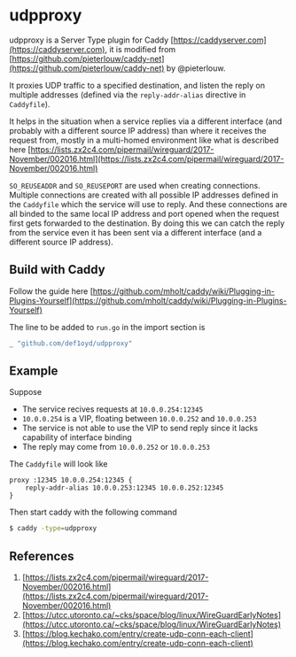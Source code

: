 # udpproxy

udpproxy is a Server Type plugin for Caddy [https://caddyserver.com](https://caddyserver.com), it is modified from [https://github.com/pieterlouw/caddy-net](https://github.com/pieterlouw/caddy-net) by @pieterlouw.

It proxies UDP traffic to a specified destination, and listen the reply on multiple addresses (defined via the `reply-addr-alias` directive in `Caddyfile`).

It helps in the situation when a service replies via a different interface (and probably with a different source IP address) than where it receives the request from, mostly in a multi-homed environment like what is described here [https://lists.zx2c4.com/pipermail/wireguard/2017-November/002016.html](https://lists.zx2c4.com/pipermail/wireguard/2017-November/002016.html)

`SO_REUSEADDR` and `SO_REUSEPORT` are used when creating connections. Multiple connections are created with all possible IP addresses defined in the `Caddyfile` which the service will use to reply. And these connections are all binded to the same local IP address and port opened when the request first gets forwarded to the destination. By doing this we can catch the reply from the service even it has been sent via a different interface (and a different source IP address).

## Build with Caddy

Follow the guide here [https://github.com/mholt/caddy/wiki/Plugging-in-Plugins-Yourself](https://github.com/mholt/caddy/wiki/Plugging-in-Plugins-Yourself)

The line to be added to `run.go` in the import section is

```go
_ "github.com/def1oyd/udpproxy"
```

## Example

Suppose

- The service recives requests at `10.0.0.254:12345`
- `10.0.0.254` is a VIP, floating between `10.0.0.252` and `10.0.0.253`
- The service is not able to use the VIP to send reply since it lacks capability of interface binding
- The reply may come from `10.0.0.252` or `10.0.0.253`

The `Caddyfile` will look like

```
proxy :12345 10.0.0.254:12345 {
    reply-addr-alias 10.0.0.253:12345 10.0.0.252:12345
}
```

Then start caddy with the following command

```bash
$ caddy -type=udpproxy
```

## References

1. [https://lists.zx2c4.com/pipermail/wireguard/2017-November/002016.html](https://lists.zx2c4.com/pipermail/wireguard/2017-November/002016.html)
2. [https://utcc.utoronto.ca/~cks/space/blog/linux/WireGuardEarlyNotes](https://utcc.utoronto.ca/~cks/space/blog/linux/WireGuardEarlyNotes)
3. [https://blog.kechako.com/entry/create-udp-conn-each-client](https://blog.kechako.com/entry/create-udp-conn-each-client)
